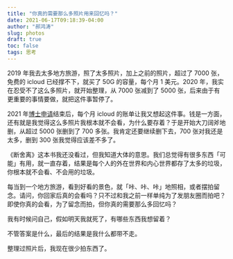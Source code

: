 ```yaml
---
title: "你真的需要那么多照片用来回忆吗？"
date: 2021-06-17T09:18:39-04:00
author: "郝鸿涛"
slug: photos
draft: true
toc: false
tags: 思考
---
```


2019 年我去太多地方旅游，照了太多照片，加上之前的照片，超过了 7000 张，免费的 icloud 已经撑不下，就买了 50G 的容量，每个月 1 美元。2020 年，我实在忍受不了这么多照片，就开始整理，从 7000 张减到了 5000 张，后来由于有更重要的事情要做，就把这件事暂停了。

2021 年[博士申请](/cn/2021/05/22/my-phd-app/)结束后，每个月 icloud 的账单让我又想起这件事。钱是一方面，还有就是我觉得这么多照片我根本就不会看，为什么要存着？于是开始大刀阔斧地删，从超过 5000 张删到了 700 多张。我肯定还要继续删下去，700 张对我还是太多，删到 300 张我觉得应该差不多了。

《断舍离》这本书我还没看过，但我知道大体的意思。我们总觉得有很多东西「可能」有用，就一直存着，结果是每个人的外在世界和内心世界都存了太多的垃圾，你根本就不会看、不会用的垃圾。

每当到一个地方旅游，看到好看的景色，就「咔、咔、咔」地照相，或者摆拍留念。请问，你回家后真的会看吗？只不过和我之前一样单纯为了发朋友圈而拍吧？即使你真的会看，为了留念而拍，但你真的需要那么多回忆吗？

我有时候问自己，假如明天我就死了，有哪些东西我想留着？

不管答案是什么，最后的结果是我什么都带不走。

整理过照片后，我现在很少拍东西了。
